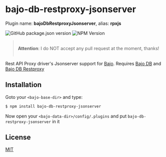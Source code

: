 # bajo-db-restproxy-jsonserver

Plugin name: **bajoDbRestproxyJsonserver**, alias: **rpxjs**

![GitHub package.json version](https://img.shields.io/github/package-json/v/ardhi/bajo-db-restproxy-jsonserver) ![NPM Version](https://img.shields.io/npm/v/bajo-db-restproxy-jsonserver)

> <br />**Attention**: I do NOT accept any pull request at the moment, thanks!<br /><br />

Rest API Proxy driver's Jsonserver support for [Bajo](https://github.com/ardhi/bajo). Requires [Bajo DB](https://github.com/ardhi/bajo-db) and [Bajo DB Restproxy](https://github.com/ardhi/bajo-db-restproxy)

## Installation

Goto your ```<bajo-base-dir>``` and type:

```bash
$ npm install bajo-db-restproxy-jsonserver
```

Now open your ```<bajo-data-dir>/config/.plugins``` and put ```bajo-db-restproxy-jsonserver``` in it

## License

[MIT](LICENSE)
